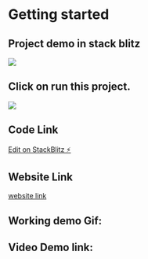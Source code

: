 # Getting started


## Project demo in stack blitz 
![](https://github.com/shivesh01/firebase-gtk-web-checkpoint4-bwf6db/blob/master/Images/Img.png)

## Click on run this project.
![](https://github.com/shivesh01/firebase-gtk-web-checkpoint4-bwf6db/blob/master/Images/img2.png)

## Code Link
[Edit on StackBlitz ⚡️](https://stackblitz.com/edit/firebase-gtk-web-checkpoint4-yyzdzr?file=index.html)

## Website Link
[website link](https://firebase-gtk-web-checkpoint4-yyzdzr.stackblitz.io/)


## Working demo Gif: 




## Video Demo link:

